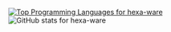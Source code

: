 [![Top Programming Languages for hexa-ware](https://github-readme-stats.vercel.app/api/top-langs/?username=hexa-ware&theme=nord)](https://github.com/anuraghazra/github-readme-stats)
![GitHub stats for hexa-ware](https://github-readme-stats.vercel.app/api?username=hexa-ware&count_private=true&show_icons=true&theme=nord)
